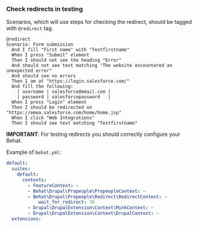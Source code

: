 ### Check redirects in testing

Scenarios, which will use steps for checking the redirect, should be tagged
with `@redirect` tag.

```gherkin
@redirect
Scenario: Form submission
  And I fill "First name" with "Testfirstname"
  When I press "Submit" element
  Then I should not see the heading "Error"
  And should not see text matching "The website encountered an unexpected error"
  And should see no errors
  Then I am at "https://login.salesforce.com/"
  And fill the following:
    | username | salesforce@email.com |
    | password | salesforcepassword   |
  When I press "Login" element
  Then I should be redirected on "https://emea.salesforce.com/home/home.jsp"
  When I click "Web Integrations"
  Then I should see text matching "Testfirstname"
```

**IMPORTANT**: For testing redirects you should correctly configure your Behat.

Example of `behat.yml`:
```yml
default:
  suites:
    default:
      contexts:
        - FeatureContext: ~
        - Behat\Drupal\Propeople\PropeopleContext: ~
        - Behat\Drupal\Propeople\Redirect\RedirectContext: ~
            wait_for_redirect: 30
        - Drupal\DrupalExtension\Context\MinkContext: ~
        - Drupal\DrupalExtension\Context\DrupalContext: ~
  extensions:
```
